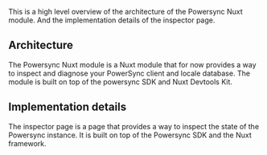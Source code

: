 This is a high level overview of the architecture of the Powersync Nuxt module. And the implementation details of the inspector page.

## Architecture

The Powersync Nuxt module is a Nuxt module that for now provides a way to inspect and diagnose your PowerSync client and locale database. The module is built on top of the powersync SDK and Nuxt Devtools Kit.

## Implementation details

The inspector page is a page that provides a way to inspect the state of the Powersync instance. It is built on top of the Powersync SDK and the Nuxt framework.